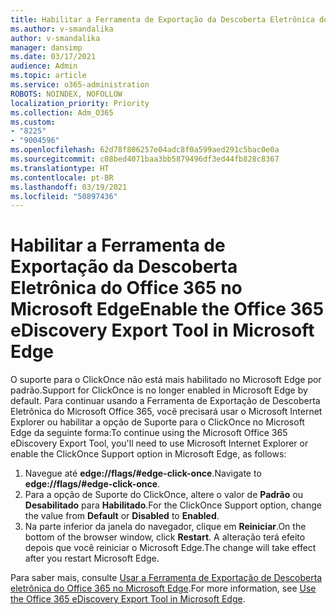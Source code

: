 ```yaml
---
title: Habilitar a Ferramenta de Exportação da Descoberta Eletrônica do Office 365 no Microsoft Edge
ms.author: v-smandalika
author: v-smandalika
manager: dansimp
ms.date: 03/17/2021
audience: Admin
ms.topic: article
ms.service: o365-administration
ROBOTS: NOINDEX, NOFOLLOW
localization_priority: Priority
ms.collection: Adm_O365
ms.custom:
- "8225"
- "9004596"
ms.openlocfilehash: 62d78f806257e04adc8f0a599aed291c5bac0e0a
ms.sourcegitcommit: c08bed4071baa3bb5879496df3ed44fb828c8367
ms.translationtype: HT
ms.contentlocale: pt-BR
ms.lasthandoff: 03/19/2021
ms.locfileid: "50897436"
---
```

# <a name="enable-the-office-365-ediscovery-export-tool-in-microsoft-edge"></a><span data-ttu-id="4e4f9-102">Habilitar a Ferramenta de Exportação da Descoberta Eletrônica do Office 365 no Microsoft Edge</span><span class="sxs-lookup"><span data-stu-id="4e4f9-102">Enable the Office 365 eDiscovery Export Tool in Microsoft Edge</span></span>

<span data-ttu-id="4e4f9-103">O suporte para o ClickOnce não está mais habilitado no Microsoft Edge por padrão.</span><span class="sxs-lookup"><span data-stu-id="4e4f9-103">Support for ClickOnce is no longer enabled in Microsoft Edge by default.</span></span> <span data-ttu-id="4e4f9-104">Para continuar usando a Ferramenta de Exportação de Descoberta Eletrônica do Microsoft Office 365, você precisará usar o Microsoft Internet Explorer ou habilitar a opção de Suporte para o ClickOnce no Microsoft Edge da seguinte forma:</span><span class="sxs-lookup"><span data-stu-id="4e4f9-104">To continue using the Microsoft Office 365 eDiscovery Export Tool, you'll need to use Microsoft Internet Explorer or enable the ClickOnce Support option in Microsoft Edge, as follows:</span></span>

1. <span data-ttu-id="4e4f9-105">Navegue até **edge://flags/#edge-click-once**.</span><span class="sxs-lookup"><span data-stu-id="4e4f9-105">Navigate to **edge://flags/#edge-click-once**.</span></span>
2. <span data-ttu-id="4e4f9-106">Para a opção de Suporte do ClickOnce, altere o valor de **Padrão** ou **Desabilitado** para **Habilitado**.</span><span class="sxs-lookup"><span data-stu-id="4e4f9-106">For the ClickOnce Support option, change the value from **Default** or **Disabled** to **Enabled**.</span></span>
3. <span data-ttu-id="4e4f9-107">Na parte inferior da janela do navegador, clique em **Reiniciar**.</span><span class="sxs-lookup"><span data-stu-id="4e4f9-107">On the bottom of the browser window, click **Restart**.</span></span> <span data-ttu-id="4e4f9-108">A alteração terá efeito depois que você reiniciar o Microsoft Edge.</span><span class="sxs-lookup"><span data-stu-id="4e4f9-108">The change will take effect after you restart Microsoft Edge.</span></span>

<span data-ttu-id="4e4f9-109">Para saber mais, consulte [Usar a Ferramenta de Exportação de Descoberta eletrônica do Office 365 no Microsoft Edge](https://docs.microsoft.com/microsoft-365/compliance/configure-edge-to-export-search-results).</span><span class="sxs-lookup"><span data-stu-id="4e4f9-109">For more information, see [Use the Office 365 eDiscovery Export Tool in Microsoft Edge](https://docs.microsoft.com/microsoft-365/compliance/configure-edge-to-export-search-results).</span></span>


